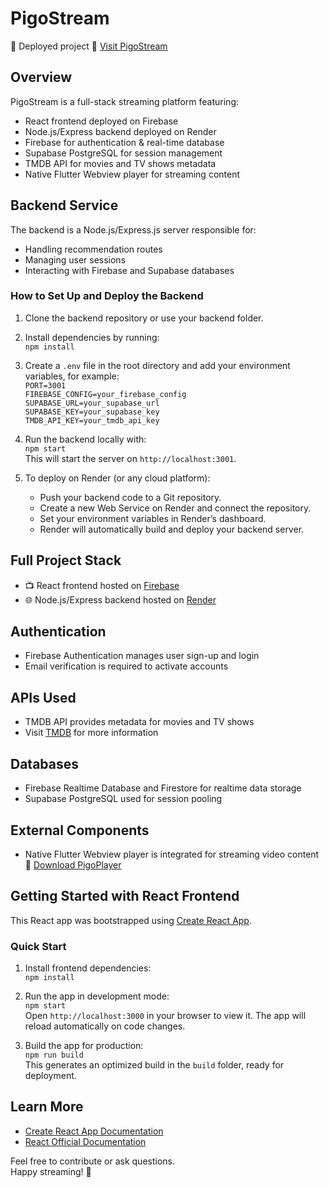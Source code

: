 # PigoStream
  
🎉 Deployed project 🔗 [Visit PigoStream](https://pigostream-site.web.app/)

## Overview

PigoStream is a full-stack streaming platform featuring:

- React frontend deployed on Firebase  
- Node.js/Express backend deployed on Render  
- Firebase for authentication & real-time database  
- Supabase PostgreSQL for session management  
- TMDB API for movies and TV shows metadata  
- Native Flutter Webview player for streaming content

## Backend Service

The backend is a Node.js/Express.js server responsible for:

- Handling recommendation routes  
- Managing user sessions  
- Interacting with Firebase and Supabase databases

### How to Set Up and Deploy the Backend

1. Clone the backend repository or use your backend folder.

2. Install dependencies by running:  
   `npm install`

3. Create a `.env` file in the root directory and add your environment variables, for example:  
   `PORT=3001`  
   `FIREBASE_CONFIG=your_firebase_config`  
   `SUPABASE_URL=your_supabase_url`  
   `SUPABASE_KEY=your_supabase_key`  
   `TMDB_API_KEY=your_tmdb_api_key`

5. Run the backend locally with:  
   `npm start`  
   This will start the server on `http://localhost:3001`.

6. To deploy on Render (or any cloud platform):  
   - Push your backend code to a Git repository.  
   - Create a new Web Service on Render and connect the repository.  
   - Set your environment variables in Render’s dashboard.  
   - Render will automatically build and deploy your backend server.

## Full Project Stack

- 📺 React frontend hosted on [Firebase](https://firebase.google.com/)  
- 🌐 Node.js/Express backend hosted on [Render](https://dashboard.render.com/)

## Authentication

- Firebase Authentication manages user sign-up and login  
- Email verification is required to activate accounts

## APIs Used

- TMDB API provides metadata for movies and TV shows  
- Visit [TMDB](https://www.themoviedb.org/) for more information

## Databases

- Firebase Realtime Database and Firestore for realtime data storage  
- Supabase PostgreSQL used for session pooling

## External Components

- Native Flutter Webview player is integrated for streaming video content 🔗 [Download PigoPlayer](https://pigostream-site.web.app/pigostore)

## Getting Started with React Frontend

This React app was bootstrapped using [Create React App](https://github.com/facebook/create-react-app).

### Quick Start

1. Install frontend dependencies:  
   `npm install`

2. Run the app in development mode:  
   `npm start`  
   Open `http://localhost:3000` in your browser to view it. The app will reload automatically on code changes.

3. Build the app for production:  
   `npm run build`  
   This generates an optimized build in the `build` folder, ready for deployment.

## Learn More

- [Create React App Documentation](https://facebook.github.io/create-react-app/docs/getting-started)  
- [React Official Documentation](https://reactjs.org/)

Feel free to contribute or ask questions.  
Happy streaming! 🚀
